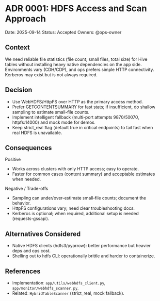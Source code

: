 # ADR 0001: HDFS Access and Scan Approach

Date: 2025-09-14
Status: Accepted
Owners: @ops-owner

## Context
We need reliable file statistics (file count, small files, total size) for Hive tables
without installing heavy native dependencies on the app side. Environments vary (CDH/CDP),
and ops prefers simple HTTP connectivity. Kerberos may exist but is not always required.

## Decision
- Use WebHDFS/HttpFS over HTTP as the primary access method.
- Prefer GETCONTENTSUMMARY for fast stats; if insufficient, do shallow sampling to estimate small-file counts.
- Implement intelligent fallback (multi-port attempts 9870/50070, httpfs:14000) and mock mode for demos.
- Keep strict_real flag (default true in critical endpoints) to fail fast when real HDFS is unavailable.

## Consequences
Positive
- Works across clusters with only HTTP access; easy to operate.
- Faster for common cases (content summary) and acceptable estimates when needed.

Negative / Trade-offs
- Sampling can under/over-estimate small-file counts; document the behavior.
- HttpFS configurations vary; need clear troubleshooting docs.
- Kerberos is optional; when required, additional setup is needed (requests-gssapi).

## Alternatives Considered
- Native HDFS clients (hdfs3/pyarrow): better performance but heavier deps and ops cost.
- Shelling out to hdfs CLI: operationally brittle and harder to containerize.

## References
- Implementation: `app/utils/webhdfs_client.py`, `app/monitor/webhdfs_scanner.py`.
- Related: `HybridTableScanner` (strict_real, mock fallback).

